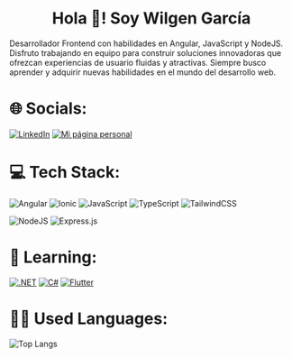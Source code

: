 <p align="center" width="300">
   <h1 align="center">Hola 👋! Soy Wilgen García</h1>
</p>


Desarrollador Frontend con habilidades en Angular, JavaScript y NodeJS. Disfruto trabajando en equipo para construir soluciones innovadoras que ofrezcan experiencias de usuario fluidas y atractivas. Siempre busco aprender y adquirir nuevas habilidades en el mundo del desarrollo web.



# 🌐 Socials:

[![LinkedIn](https://img.shields.io/badge/LinkedIn-%230077B5.svg?style=for-the-badge&logo=linkedin&logoColor=white)](https://www.linkedin.com/in/wilgengarcia/)
[![Mi página personal](https://img.shields.io/badge/Portfolio-%230077B5?style=for-the-badge&logo=firefox&logoColor=white)](https://wilgen.netlify.app/)


# 💻 Tech Stack:
![Angular](https://img.shields.io/badge/angular-%23DD0031.svg?style=for-the-badge&logo=angular&logoColor=white) ![Ionic](https://img.shields.io/badge/Ionic-%2336A2EB.svg?style=for-the-badge&logo=ionic&logoColor=white)
![JavaScript](https://img.shields.io/badge/javascript-%23323330.svg?style=for-the-badge&logo=javascript&logoColor=%23F7DF1E) ![TypeScript](https://img.shields.io/badge/typescript-%23007ACC.svg?style=for-the-badge&logo=typescript&logoColor=white) ![TailwindCSS](https://img.shields.io/badge/tailwindcss-%2338B2AC.svg?style=for-the-badge&logo=tailwind-css&logoColor=white) 

![NodeJS](https://img.shields.io/badge/node.js-6DA55F?style=for-the-badge&logo=node.js&logoColor=white) ![Express.js](https://img.shields.io/badge/express.js-%23404d59.svg?style=for-the-badge&logo=express&logoColor=%2361DAFB)



# 🌱 Learning:
[![.NET](https://img.shields.io/badge/.NET-%235C2D91.svg?style=for-the-badge&logo=.net&logoColor=white)](https://dotnet.microsoft.com/)
[![C#](https://img.shields.io/badge/C%23-%23239120.svg?style=for-the-badge&logo=c-sharp&logoColor=white)](https://docs.microsoft.com/en-us/dotnet/csharp/)
[![Flutter](https://img.shields.io/badge/Flutter-%2302569B.svg?style=for-the-badge&logo=flutter&logoColor=white)](https://flutter.dev/)

# 👨‍💻 Used Languages:
![Top Langs](https://github-readme-stats.vercel.app/api/top-langs/?username=wilgen01&layout=compact)


